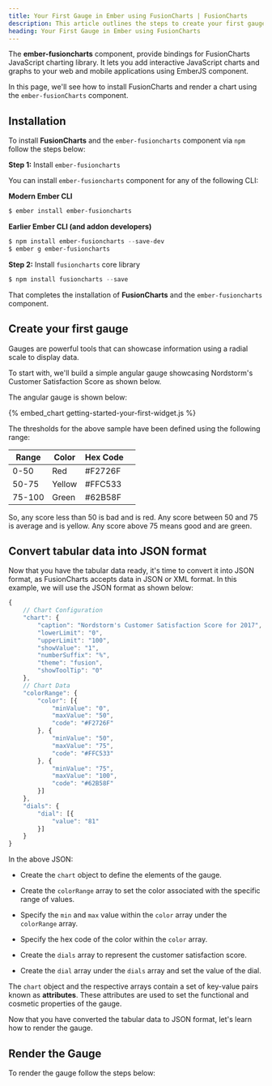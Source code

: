 ```yaml
---
title: Your First Gauge in Ember using FusionCharts | FusionCharts
description: This article outlines the steps to create your first gauge using the fusionCharts Ember component.
heading: Your First Gauge in Ember using FusionCharts
---
```


The **ember-fusioncharts** component, provide bindings for FusionCharts JavaScript charting library. It lets you add interactive JavaScript charts and graphs to your web and mobile applications using EmberJS component.

In this page, we'll see how to install FusionCharts and render a chart using the `ember-fusionCharts` component.

## Installation

To install **FusionCharts** and the `ember-fusioncharts` component via `npm` follow the steps below:

**Step 1:** Install `ember-fusioncharts`

You can install `ember-fusioncharts` component for any of the following CLI:

**Modern Ember CLI**

```PowerShell
$ ember install ember-fusioncharts
```

**Earlier Ember CLI (and addon developers)**

```PowerShell
$ npm install ember-fusioncharts --save-dev
$ ember g ember-fusioncharts
```

**Step 2:** Install `fusioncharts` core library

```PowerShell
$ npm install fusioncharts --save
```

That completes the installation of **FusionCharts** and the `ember-fusioncharts` component.

## Create your first gauge

Gauges are powerful tools that can showcase information using a radial scale to display data. 

To start with, we'll build a simple angular gauge showcasing Nordstorm's Customer Satisfaction Score as shown below.

The angular gauge is shown below:

{% embed_chart getting-started-your-first-widget.js %}

The thresholds for the above sample have been defined using the following range:

Range|Color|Hex Code||
-|-|-|-
0-50|Red|#F2726F||
50-75|Yellow|#FFC533||
75-100|Green|#62B58F||

So, any score less than 50 is bad and is red. Any score between 50 and 75 is average and is yellow. Any score above 75 means good and are green.

## Convert tabular data into JSON format

Now that you have the tabular data ready, it's time to convert it into JSON format, as FusionCharts accepts data in JSON or XML format. In this example, we will use the JSON format as shown below:

```javascript
{
    // Chart Configuration
    "chart": {
        "caption": "Nordstorm's Customer Satisfaction Score for 2017",
        "lowerLimit": "0",
        "upperLimit": "100",
        "showValue": "1",
        "numberSuffix": "%",
        "theme": "fusion",
        "showToolTip": "0"
    },
    // Chart Data
    "colorRange": {
        "color": [{
            "minValue": "0",
            "maxValue": "50",
            "code": "#F2726F"
        }, {
            "minValue": "50",
            "maxValue": "75",
            "code": "#FFC533"
        }, {
            "minValue": "75",
            "maxValue": "100",
            "code": "#62B58F"
        }]
    },
    "dials": {
        "dial": [{
            "value": "81"
        }]
    }
}
```

In the above JSON: 

* Create the `chart` object to define the elements of the gauge.

* Create the `colorRange` array to set the color associated with the specific range of values.

* Specify the `min` and `max` value within the `color` array under the `colorRange` array.

* Specify the hex code of the color within the `color` array.

* Create the `dials` array to represent the customer satisfaction score.

* Create the `dial` array under the `dials` array and set the value of the dial.

The `chart` object and the respective arrays contain a set of key-value pairs known as **attributes**. These attributes are used to set the functional and cosmetic properties of the gauge.

Now that you have converted the tabular data to JSON format, let's learn how to render the gauge.

## Render the Gauge

To render the gauge follow the steps below: